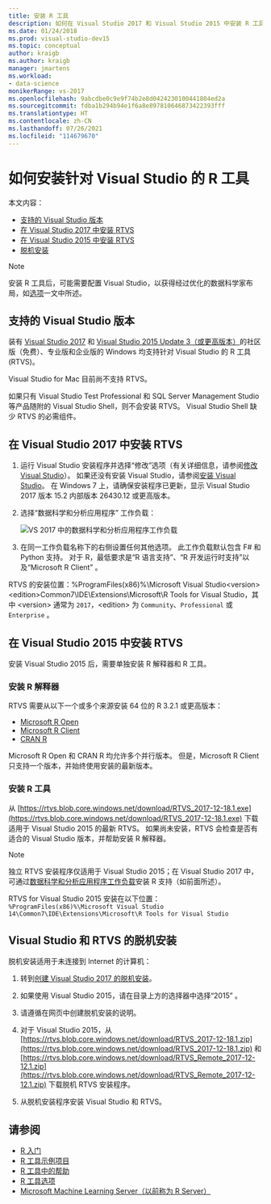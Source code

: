 ```yaml
---
title: 安装 R 工具
description: 如何在 Visual Studio 2017 和 Visual Studio 2015 中安装 R 工具，包括脱机安装。
ms.date: 01/24/2018
ms.prod: visual-studio-dev15
ms.topic: conceptual
author: kraigb
ms.author: kraigb
manager: jmartens
ms.workload:
- data-science
monikerRange: vs-2017
ms.openlocfilehash: 9abcdbe0c9e9f74b2e8d0424230100441804ed2a
ms.sourcegitcommit: fdba1b294b94e1f6a8e897810646873422393fff
ms.translationtype: HT
ms.contentlocale: zh-CN
ms.lasthandoff: 07/26/2021
ms.locfileid: "114679670"
---
```

# <a name="how-to-install-r-tools-for-visual-studio"></a>如何安装针对 Visual Studio 的 R 工具

本文内容：

- [支持的 Visual Studio 版本](#supported-versions-of-visual-studio)
- [在 Visual Studio 2017 中安装 RTVS](#install-rtvs-in-visual-studio-2017)
- [在 Visual Studio 2015 中安装 RTVS](#install-rtvs-in-visual-studio-2015)
- [脱机安装](#offline-installation-of-visual-studio-and-rtvs)

> [!Note]
> 安装 R 工具后，可能需要配置 Visual Studio，以获得经过优化的数据科学家布局，如[选项](options-for-r-tools-in-visual-studio.md)一文中所述。

## <a name="supported-versions-of-visual-studio"></a>支持的 Visual Studio 版本

装有 [Visual Studio 2017](https://visualstudio.microsoft.com/vs/older-downloads/?utm_medium=microsoft&utm_source=docs.microsoft.com&utm_campaign=vs+2017+download) 和 [Visual Studio 2015 Update 3（或更高版本）](http://htmlpreview.github.io/?https://github.com/lixzhang/R-MRO-MRS/blob/master/Introduction_to_MRO_and_MRS.html)的社区版（免费）、专业版和企业版的 Windows 均支持针对 Visual Studio 的 R 工具 (RTVS)。

Visual Studio for Mac 目前尚不支持 RTVS。

如果只有 Visual Studio Test Professional 和 SQL Server Management Studio 等产品随附的 Visual Studio Shell，则不会安装 RTVS。 Visual Studio Shell 缺少 RTVS 的必需组件。

## <a name="install-rtvs-in-visual-studio-2017"></a>在 Visual Studio 2017 中安装 RTVS

1. 运行 Visual Studio 安装程序并选择“修改”选项（有关详细信息，请参阅[修改 Visual Studio](../install/modify-visual-studio.md)）。 如果还没有安装 Visual Studio，请参阅[安装 Visual Studio](../install/install-visual-studio.md)。 在 Windows 7 上，请确保安装程序已更新，显示 Visual Studio 2017 版本 15.2 内部版本 26430.12  或更高版本。

1. 选择“数据科学和分析应用程序”  工作负载：

    ![VS 2017 中的数据科学和分析应用程序工作负载](media/installation-data-science-workload.png)

1. 在同一工作负载名称下的右侧设置任何其他选项。 此工作负载默认包含 F# 和 Python 支持。 对于 R，最低要求是“R 语言支持”、“R 开发运行时支持”以及“Microsoft R Client”    。

RTVS 的安装位置：%ProgramFiles(x86)%\Microsoft Visual Studio\<version>\<edition>Common7\IDE\Extensions\Microsoft\R Tools for Visual Studio，其中 \<version> 通常为 `2017`，\<edition> 为 `Community`、`Professional` 或 `Enterprise`  。

## <a name="install-rtvs-in-visual-studio-2015"></a>在 Visual Studio 2015 中安装 RTVS

安装 Visual Studio 2015 后，需要单独安装 R 解释器和 R 工具。

### <a name="install-an-r-interpreter"></a>安装 R 解释器

RTVS 需要从以下一个或多个来源安装 64 位的 R 3.2.1 或更高版本：

- [Microsoft R Open](https://mran.microsoft.com/download/)
- [Microsoft R Client](/machine-learning-server/r-client/what-is-microsoft-r-client)
- [CRAN R](https://cran.r-project.org/bin/windows/base/)

Microsoft R Open 和 CRAN R 均允许多个并行版本。 但是，Microsoft R Client 只支持一个版本，并始终使用安装的最新版本。

### <a name="install-the-r-tools"></a>安装 R 工具

从 [https://rtvs.blob.core.windows.net/download/RTVS_2017-12-18.1.exe](https://rtvs.blob.core.windows.net/download/RTVS_2017-12-18.1.exe) 下载适用于 Visual Studio 2015 的最新 RTVS。 如果尚未安装，RTVS 会检查是否有适合的 Visual Studio 版本，并帮助安装 R 解释器。

> [!Note]
> 独立 RTVS 安装程序仅适用于 Visual Studio 2015；在 Visual Studio 2017 中，可通过[数据科学和分析应用程序工作负载](#install-rtvs-in-visual-studio-2017)安装 R 支持（如前面所述）。

RTVS for Visual Studio 2015 安装在以下位置：`%ProgramFiles(x86)%\Microsoft Visual Studio 14\Common7\IDE\Extensions\Microsoft\R Tools for Visual Studio`

## <a name="offline-installation-of-visual-studio-and-rtvs"></a>Visual Studio 和 RTVS 的脱机安装

脱机安装适用于未连接到 Internet 的计算机：

1. 转到[创建 Visual Studio 2017 的脱机安装](../install/create-an-offline-installation-of-visual-studio.md)。

1. 如果使用 Visual Studio 2015，请在目录上方的选择器中选择“2015”  。

1. 请遵循在网页中创建脱机安装的说明。

1. 对于 Visual Studio 2015，从 [https://rtvs.blob.core.windows.net/download/RTVS_2017-12-18.1.zip](https://rtvs.blob.core.windows.net/download/RTVS_2017-12-18.1.zip) 和 [https://rtvs.blob.core.windows.net/download/RTVS_Remote_2017-12-12.1.zip](https://rtvs.blob.core.windows.net/download/RTVS_Remote_2017-12-12.1.zip) 下载脱机 RTVS 安装程序。

1. 从脱机安装程序安装 Visual Studio 和 RTVS。

## <a name="see-also"></a>请参阅

- [R 入门](getting-started-with-r.md)
- [R 工具示例项目](getting-started-samples.md)
- [R 工具中的帮助](getting-started-help.md)
- [R 工具选项](options-for-r-tools-in-visual-studio.md)
- [Microsoft Machine Learning Server（以前称为 R Server）](/machine-learning-server/)
